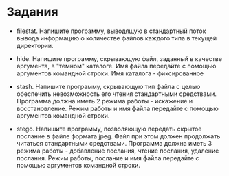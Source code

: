 # Задания

- filestat. Напишите программу, выводящую в стандартный поток вывода информацию о количестве файлов каждого типа в текущей директории.

- hide. Напишите программу, скрывающую файл, заданный в качестве аргумента, в "темном" каталоге. Имя файла передайте с помощью аргументов командной строки. Имя каталога - фиксированное

- stash. Напишите программу, скрывающую тип файла с целью обеспечить невозможность его чтения стандартными средствами.
Программа должна иметь 2 режима работы - искажение и восстановление.
Режим работы и имя файла передайте с помощью аргументов командной строки.

- stego. Напишите программу, позволяющую передать скрытое послание в файле формата jpeg. 
Файл при этом должен продолжать читаться стандартными средствами. 
Программа должна иметь 3 режима работы - добавление послания, чтение послания, удаление послания. Режим работы, послание и имя файла передайте с помощью аргументов командной строки. 
